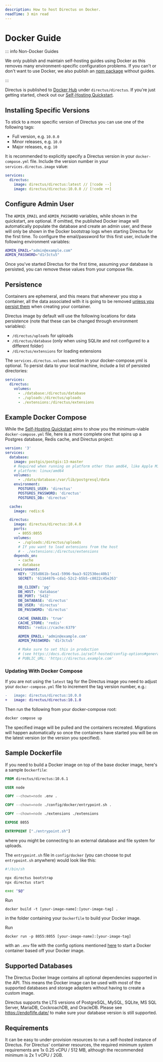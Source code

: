 ```yaml
---
description: How to host Directus on Docker.
readTime: 3 min read
---
```


# Docker Guide

::: info Non-Docker Guides

We only publish and maintain self-hosting guides using Docker as this removes many environment-specific configuration
problems. If you can't or don't want to use Docker, we also publish an
[npm package](https://www.npmjs.com/package/directus) without guides.

:::

Directus is published to [Docker Hub](https://hub.docker.com/r/directus/directus) under `directus/directus`. If you're
just getting started, check out our [Self-Hosting Quickstart](/self-hosted/quickstart.html).

## Installing Specific Versions

To stick to a more specific version of Directus you can use one of the following tags:

- Full version, e.g. `10.0.0`
- Minor releases, e.g. `10.0`
- Major releases, e.g. `10`

It is recommended to explicitly specify a Directus version in your `docker-compose.yml` file. Include the version number
in your `services.directus.image` value:

```yml
services:
  directus:
    image: directus/directus:latest // [!code --]
    image: directus/directus:10.0.0 // [!code ++]
```

## Configure Admin User

The `ADMIN_EMAIL` and `ADMIN_PASSWORD` variables, while shown in the quickstart, are optional. If omitted, the published
Docker image will automatically populate the database and create an admin user, and these will only be shown in the
Docker bootstrap logs when starting Directus for the first time. To configure the email/password for this first user,
include the following environment variables:

```bash
ADMIN_EMAIL="admin@example.com"
ADMIN_PASSWORD="d1r3ctu5"
```

Once you've started Directus for the first time, assuming your database is persisted, you can remove these values from
your compose file.

## Persistence

Containers are ephemeral, and this means that whenever you stop a container, all the data associated with it is going to
be removed [unless you persist them](https://docs.docker.com/storage) when creating your container.

Directus image by default will use the following locations for data persistence (note that these can be changed through
environment variables):

- `/directus/uploads` for uploads
- `/directus/database` (only when using SQLite and not configured to a different folder)
- `/directus/extensions` for loading extensions

The `services.directus.volumes` section in your docker-compose.yml is optional. To persist data to your local machine,
include a list of persisted directories:

```yml
services:
  directus:
    volumes:
      - ./database:/directus/database
      - ./uploads:/directus/uploads
      - ./extensions:/directus/extensions
```

## Example Docker Compose

While the [Self-Hosting Quickstart](/self-hosted/quickstart.html) aims to show you the minimum-viable
`docker-compose.yml` file, here is a more complete one that spins up a Postgres database, Redis cache, and Directus
project:

```yaml
version: '3'
services:
  database:
    image: postgis/postgis:13-master
    # Required when running on platform other than amd64, like Apple M1/M2:
    # platform: linux/amd64
    volumes:
      - ./data/database:/var/lib/postgresql/data
    environment:
      POSTGRES_USER: 'directus'
      POSTGRES_PASSWORD: 'directus'
      POSTGRES_DB: 'directus'

  cache:
    image: redis:6

  directus:
    image: directus/directus:10.4.0
    ports:
      - 8055:8055
    volumes:
      - ./uploads:/directus/uploads
      # If you want to load extensions from the host
      # - ./extensions:/directus/extensions
    depends_on:
      - cache
      - database
    environment:
      KEY: '255d861b-5ea1-5996-9aa3-922530ec40b1'
      SECRET: '6116487b-cda1-52c2-b5b5-c8022c45e263'

      DB_CLIENT: 'pg'
      DB_HOST: 'database'
      DB_PORT: '5432'
      DB_DATABASE: 'directus'
      DB_USER: 'directus'
      DB_PASSWORD: 'directus'

      CACHE_ENABLED: 'true'
      CACHE_STORE: 'redis'
      REDIS: 'redis://cache:6379'

      ADMIN_EMAIL: 'admin@example.com'
      ADMIN_PASSWORD: 'd1r3ctu5'

      # Make sure to set this in production
      # (see https://docs.directus.io/self-hosted/config-options#general)
      # PUBLIC_URL: 'https://directus.example.com'
```

### Updating With Docker Compose

If you are not using the `latest` tag for the Directus image you need to adjust your `docker-compose.yml` file to
increment the tag version number, e.g.:

```diff
-   image: directus/directus:10.0.0
+   image: directus/directus:10.1.0
```

Then run the following from your docker-compose root:

```bash
docker compose up
```

The specified image will be pulled and the containers recreated. Migrations will happen automatically so once the
containers have started you will be on the latest version (or the version you specified).

## Sample Dockerfile

If you need to build a Docker image on top of the base docker image, here's a sample `Dockerfile`:

```dockerfile
FROM directus/directus:10.6.1

USER node

COPY --chown=node .env .

COPY --chown=node ./config/docker/entrypoint.sh .

COPY --chown=node ./extensions ./extensions

EXPOSE 8055

ENTRYPOINT ["./entrypoint.sh"]
```

where you might be connecting to an external database and file system for uploads.

The `entrypoint.sh` file in `config/docker` (you can choose to put `entrypoint.sh` anywhere) would look like this:

```bash
#!/bin/sh

npx directus bootstrap
npx directus start

exec "$@"
```

Run

 `docker build -t [your-image-name]:[your-image-tag] .` 
 
 in the folder containing your `Dockerfile` to build your Docker image.

Run

`docker run -p 8055:8055 [your-image-name]:[your-image-tag]`

with an `.env` file with the config options mentioned [here](https://docs.directus.io/self-hosted/config-options.html) to start a Docker container based off your Docker image.

## Supported Databases

The Directus Docker Image contains all optional dependencies supported in the API. This means the Docker image can be
used with most of the supported databases and storage adapters without having to create a custom image.

Directus supports the LTS versions of PostgreSQL, MySQL, SQLite, MS SQL Server, MariaDB, CockroachDB, and OracleDB.
Please see https://endoflife.date/ to make sure your database version is still supported.

## Requirements

It can be easy to under-provision resources to run a self-hosted instance of Directus. For Directus' container
resources, the required minimum system requirements are 1x 0.25 vCPU / 512 MB, although the recommended minimum is 2x 1
vCPU / 2GB.
